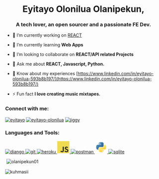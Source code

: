 <h1 align="center">Eyitayo Olonilua Olanipekun,</h1>
<h3 align="center">A tech lover, an open sourcer and a passionate FE Dev.</h3>

- 🔭 I’m currently working on [REACT](https://github.com/olanipekun01/)

- 🌱 I’m currently learning **Web Apps**

- 👯 I’m looking to collaborate on **REACT/API related Projects**

- 💬 Ask me about **REACT, Javascript, Python.**

- 📄 Know about my experiences [https://www.linkedin.com/in/eyitayo-olonilua-593b8b197/](https://www.linkedin.com/in/eyitayo-olonilua-593b8b197/)

- ⚡ Fun fact **I love creating music mixtapes.**

<h3 align="left">Connect with me:</h3>
<p align="left">
<a href="https://twitter.com/_eyitayo_" target="blank"><img align="center" src="https://raw.githubusercontent.com/rahuldkjain/github-profile-readme-generator/master/src/images/icons/Social/twitter.svg" alt="eyitayo" height="30" width="40" /></a>
<a href="https://www.linkedin.com/in/eyitayo-olonilua-593b8b197/" target="blank"><img align="center" src="https://raw.githubusercontent.com/rahuldkjain/github-profile-readme-generator/master/src/images/icons/Social/linked-in-alt.svg" alt="eyitayo-olonilua" height="30" width="40" /></a>
<a href="https://instagram.com/jiggy.coo" target="blank"><img align="center" src="https://raw.githubusercontent.com/rahuldkjain/github-profile-readme-generator/master/src/images/icons/Social/instagram.svg" alt="jiggy" height="30" width="40" /></a>
</p>

<h3 align="left">Languages and Tools:</h3>
<p align="left"> <a href="https://www.djangoproject.com/" target="_blank" rel="noreferrer"> <img src="https://icon-library.com/images/django-icon/django-icon-0.jpg" alt="django" width="40" height="40"/> </a> <a href="https://git-scm.com/" target="_blank" rel="noreferrer"> <img src="https://www.vectorlogo.zone/logos/git-scm/git-scm-icon.svg" alt="git" width="40" height="40"/> </a> <a href="https://heroku.com" target="_blank" rel="noreferrer"> <img src="https://www.vectorlogo.zone/logos/heroku/heroku-icon.svg" alt="heroku" width="40" height="40"/> </a> <a href="https://developer.mozilla.org/en-US/docs/Web/JavaScript" target="_blank" rel="noreferrer"> <img src="https://raw.githubusercontent.com/devicons/devicon/master/icons/javascript/javascript-original.svg" alt="javascript" width="40" height="40"/> </a> <!-- <a href="https://www.postgresql.org" target="_blank" rel="noreferrer"> <img src="https://raw.githubusercontent.com/devicons/devicon/master/icons/postgresql/postgresql-original-wordmark.svg" alt="postgresql" width="40" height="40"/> </a> --> <a href="https://postman.com" target="_blank" rel="noreferrer"> <img src="https://www.vectorlogo.zone/logos/getpostman/getpostman-icon.svg" alt="postman" width="40" height="40"/> </a> <a href="https://www.python.org" target="_blank" rel="noreferrer"> <img src="https://raw.githubusercontent.com/devicons/devicon/master/icons/python/python-original.svg" alt="python" width="40" height="40"/> </a> <a href="https://www.sqlite.org/" target="_blank" rel="noreferrer"> <img src="https://www.vectorlogo.zone/logos/sqlite/sqlite-icon.svg" alt="sqlite" width="40" height="40"/> </a> </p>


<p>&nbsp;<img align="center" src="https://github-readme-stats.vercel.app/api?username=olanipekun01&show_icons=true&locale=en" alt="olanipekun01" /></p>

<p><img align="center" src="https://github-readme-streak-stats.herokuapp.com/?user=olanipekun01&" alt="kuhmasii" /></p>

<!--
**olanipekun01/olanipekun01** is a ✨ _special_ ✨ repository because its `README.md` (this file) appears on your GitHub profile.

Here are some ideas to get you started:

- 🔭 I’m currently working on ...
- 🌱 I’m currently learning ...
- 👯 I’m looking to collaborate on ...
- 🤔 I’m looking for help with ...
- 💬 Ask me about ...
- 📫 How to reach me: ...
- 😄 Pronouns: ...
- ⚡ Fun fact: ...
-->
